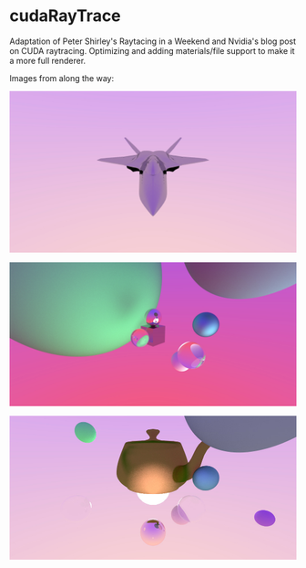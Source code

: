 # cudaRayTrace
Adaptation of Peter Shirley's Raytacing in a Weekend and Nvidia's blog post on CUDA raytracing. Optimizing and adding materials/file support to make it a more full renderer.


Images from along the way:

![Screenshot](IMG_3111.JPG)

![Screenshot](IMG_3144.JPG)

![Screenshot](cap.jpg)
